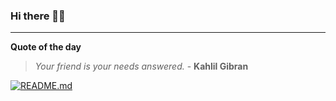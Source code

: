 ### Hi there 👋🏻


---

**Quote of the day**

> *Your friend is your needs answered.* - **Kahlil Gibran** 

[![README.md](https://github.com/marcolovazzano/marcolovazzano/actions/workflows/readme.yml/badge.svg?branch=main)](https://github.com/marcolovazzano/marcolovazzano/actions/workflows/readme.yml)
